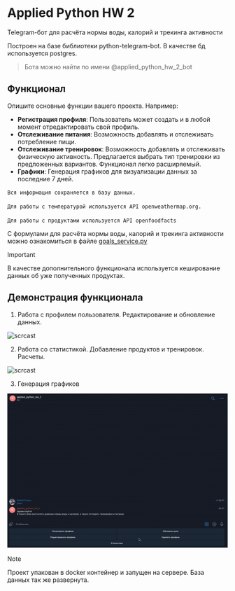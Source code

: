# Applied Python HW 2

Telegram-бот для расчёта нормы воды, калорий и трекинга активности

Построен на базе библиотеки python-telegram-bot. 
В качестве бд используется postgres.

> Бота можно найти по имени @applied_python_hw_2_bot

## Функционал

Опишите основные функции вашего проекта. Например:

- **Регистрация профиля**: Пользователь может создать и в любой момент отредактировать свой профиль.
- **Отслеживание питания**: Возможность добавлять и отслеживать потребление пищи.
- **Отслеживание тренировок**: Возможность добавлять и отслеживать физическую активность. Предлагается выбрать тип тренировки из предложенных вариантов. Функционал легко расширяемый.
- **Графики**: Генерация графиков для визуализации данных за последние 7 дней.


```
Вся информация сохраняется в базу данных.

Для работы с температурой используется API openweathermap.org.

Для работы с продуктами используется API openfoodfacts
```

С формулами для расчёта нормы воды, калорий и трекинга активности можно ознакомиться в файле
[goals_service.py](https://github.com/dmsezv/applied_python_hw_2/blob/main/app/services/goals_service.py)

> [!IMPORTANT]
> В качестве дополнительного функционала используется кеширование данных об уже полученных продуктах.

## Демонстрация функционала

1. Работа с профилем пользователя. Редактирование и обновление данных.
   
![scrcast](https://github.com/dmsezv/applied_python_hw_2/blob/main/steps/step_1.gif)

2. Работа со статистикой. Добавление продуктов и тренировок. Расчеты.

![scrcast](https://github.com/dmsezv/applied_python_hw_2/blob/main/steps/step_2.gif)

3. Генерация графиков

![scrcast](https://github.com/dmsezv/applied_python_hw_2/blob/main/steps/step_3.gif)


> [!NOTE]
> Проект упакован в docker контейнер и запущен на сервере. База данных так же развернута.
